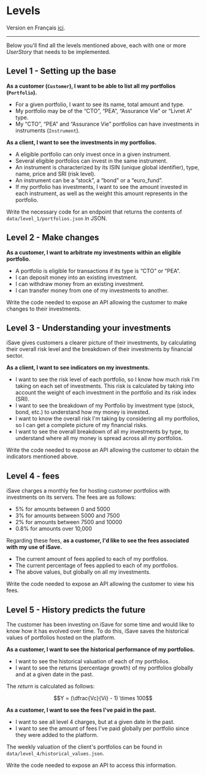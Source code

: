 # Levels

Version en Français [ici](LEVELS.fr.md).

---

Below you'll find all the levels mentioned above, each with one or more _UserStory_ that needs to be implemented.

## Level 1 - Setting up the base

**As a customer (`Customer`), I want to be able to list all my portfolios (`Portfolio`).**
- For a given portfolio, I want to see its name, total amount and type.
- My portfolio may be of the “CTO”, “PEA”, “Assurance Vie” or “Livret A” type.
- My “CTO”, “PEA” and “Assurance Vie” portfolios can have investments in instruments (`Instrument`).

**As a client, I want to see the investments in my portfolios.**
- A eligible portfolio can only invest once in a given instrument.
- Several eligible portfolios can invest in the same instrument.
- An instrument is characterized by its ISIN (unique global identifier), type, name, price and SRI (risk level).
- An instrument can be a “stock”, a “bond” or a “euro_fund”.
- If my portfolio has investments, I want to see the amount invested in each instrument, as well as the weight this amount represents in the portfolio.

Write the necessary code for an endpoint that returns the contents of `data/level_1/portfolios.json` in JSON.


## Level 2 - Make changes

**As a customer, I want to arbitrate my investments within an eligible portfolio.**
- A portfolio is eligible for transactions if its type is “CTO” or “PEA”.
- I can deposit money into an existing investment.
- I can withdraw money from an existing investment.
- I can transfer money from one of my investments to another.

Write the code needed to expose an API allowing the customer to make changes to their investments.

## Level 3 - Understanding your investments

iSave gives customers a clearer picture of their investments, by calculating their overall risk level and the breakdown of their investments by financial sector.

**As a client, I want to see indicators on my investments.**
- I want to see the risk level of each portfolio, so I know how much risk I'm taking on each set of investments. This risk is calculated by taking into account the weight of each investment in the portfolio and its risk index (SRI).
- I want to see the breakdown of my Portfolio by investment type (stock, bond, etc.) to understand how my money is invested.
- I want to know the overall risk I'm taking by considering all my portfolios, so I can get a complete picture of my financial risks.
- I want to see the overall breakdown of all my investments by type, to understand where all my money is spread across all my portfolios.


Write the code needed to expose an API allowing the customer to obtain the indicators mentioned above.

## Level 4 - fees

iSave charges a monthly fee for hosting customer portfolios with investments on its servers. The fees are as follows:

- 5% for amounts between 0 and 5000
- 3% for amounts between 5000 and 7500
- 2% for amounts between 7500 and 10000
- 0.8% for amounts over 10,000

Regarding these fees, **as a customer, I'd like to see the fees associated with my use of iSave.**
- The current amount of fees applied to each of my portfolios.
- The current percentage of fees applied to each of my portfolios.
- The above values, but globally on all my investments.

Write the code needed to expose an API allowing the customer to view his fees.

## Level 5 - History predicts the future

The customer has been investing on iSave for some time and would like to know how it has evolved over time. To do this, iSave saves the historical values of portfolios hosted on the platform.

**As a customer, I want to see the historical performance of my portfolios.**
- I want to see the historical valuation of each of my portfolios.
- I want to see the returns (percentage growth) of my portfolios globally and at a given date in the past.

The _return_ is calculated as follows:

$$Y = (\dfrac{Vc}{Vi} - 1) \times 100$$

**As a customer, I want to see the fees I've paid in the past.**
- I want to see all level 4 charges, but at a given date in the past.
- I want to see the amount of fees I've paid globally per portfolio since they were added to the platform.


The weekly valuation of the client's portfolios can be found in `data/level_4/historical_values.json`.

Write the code needed to expose an API to access this information.
